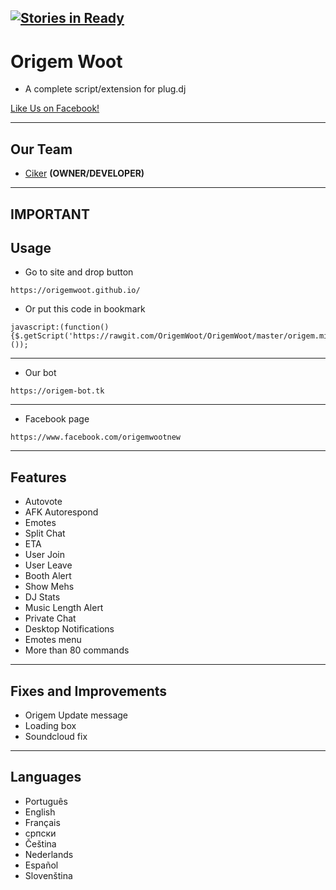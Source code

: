 [![Stories in Ready](https://badge.waffle.io/OrigemWoot/OrigemWoot.svg?label=ready&title=Ready)](http://waffle.io/OrigemWoot/OrigemWoot)
-------------

# Origem Woot
- A complete script/extension for plug.dj

[Like Us on Facebook!](https://www.facebook.com/origemwootnew)


-------------
Our Team
---
 - [Ciker](https://github.com/CikerDeveloper) __(OWNER/DEVELOPER)__

-----------------
IMPORTANT
-----------------
Usage
---

* Go to site and drop button

```
https://origemwoot.github.io/
```
* Or put this code in bookmark
```
javascript:(function(){$.getScript('https://rawgit.com/OrigemWoot/OrigemWoot/master/origem.min.js');}());
```
---
* Our bot

```
https://origem-bot.tk
```
---
* Facebook page
```
https://www.facebook.com/origemwootnew
```
-----------------
Features
---

- Autovote
- AFK Autorespond
- Emotes
- Split Chat
- ETA
- User Join
- User Leave
- Booth Alert
- Show Mehs
- DJ Stats
- Music Length Alert
- Private Chat
- Desktop Notifications
- Emotes menu
- More than 80 commands

-----------------
Fixes and Improvements
---
- Origem Update message
- Loading box
- Soundcloud fix

-----------------
Languages
---

- Português
- English
- Français
- српски
- Čeština
- Nederlands
- Español
- Slovenština

